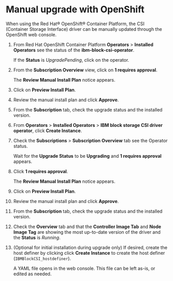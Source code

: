 # Manual upgrade with OpenShift

When using the Red Hat® OpenShift® Container Platform, the CSI (Container Storage Interface) driver can be manually updated through the OpenShift web console.

1.  From Red Hat OpenShift Container Platform **Operators** > **Installed Operators** see the status of the **ibm-block-csi-operator**.

    If the **Status** is _UpgradePending_, click on the operator.

2.  From the **Subscription Overview** view, click on **1 requires approval**.

    The **Review Manual Install Plan** notice appears.

3.  Click on **Preview Install Plan**.

4.  Review the manual install plan and click **Approve**.

5.  From the **Subscription** tab, check the upgrade status and the installed version.

6.  From **Operators** > **Installed Operators** > **IBM block storage CSI driver operator**, click **Create Instance**.

7.  Check the **Subscriptions** > **Subscription Overview** tab see the Operator status.

    Wait for the **Upgrade Status** to be **Upgrading** and **1 requires approval** appears.

8.  Click **1 requires approval**.

    The **Review Manual Install Plan** notice appears.

9.  Click on **Preview Install Plan**.

10. Review the manual install plan and click **Approve**.

11. From the **Subscription** tab, check the upgrade status and the installed version.

12. Check the **Overview** tab and that the **Controller Image Tab** and **Node Image Tag** are showing the most up-to-date version of the driver and the **Status** is _Running_.

13. (Optional for initial installation during upgrade only) If desired, create the host definer by clicking click **Create Instance** to create the host definer (`IBMBlockCSI_hostdefiner`).

    A YAML file opens in the web console. This file can be left as-is, or edited as needed.


